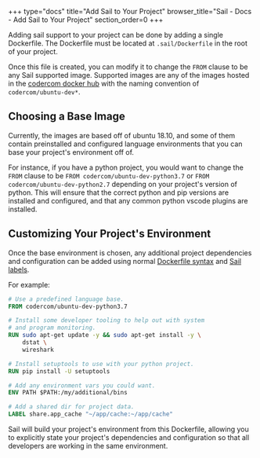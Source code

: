 +++
type="docs"
title="Add Sail to Your Project"
browser_title="Sail - Docs - Add Sail to Your Project"
section_order=0
+++

Adding sail support to your project can be done by adding a single Dockerfile. The
Dockerfile must be located at `.sail/Dockerfile` in the root of your project.

Once this file is created, you can modify it to change the `FROM` clause to be any
Sail supported image. Supported images are any of the images hosted in the [codercom 
docker hub](https://hub.docker.com/u/codercom) with the naming convention of `codercom/ubuntu-dev*`.

## Choosing a Base Image

Currently, the images are based off of ubuntu 18.10, and some of them contain preinstalled
and configured language environments that you can base your project's environment off of.

For instance, if you have a python project, you would want to change the `FROM` clause
to be `FROM codercom/ubuntu-dev-python3.7` or `FROM codercom/ubuntu-dev-python2.7` depending
on your project's version of python. This will ensure that the correct python and pip versions
are installed and configured, and that any common python vscode plugins are installed.

## Customizing Your Project's Environment

Once the base environment is chosen, any additional project dependencies and configuration can
be added using normal [Dockerfile syntax](https://docs.docker.com/engine/reference/builder/) and [Sail labels](/docs/concepts/labels).

For example:

```Dockerfile
# Use a predefined language base.
FROM codercom/ubuntu-dev-python3.7

# Install some developer tooling to help out with system 
# and program monitoring.
RUN sudo apt-get update -y && sudo apt-get install -y \
    dstat \
    wireshark

# Install setuptools to use with your python project.
RUN pip install -U setuptools

# Add any environment vars you could want.
ENV PATH $PATH:/my/additional/bins

# Add a shared dir for project data.
LABEL share.app_cache "~/app/cache:~/app/cache"
```

Sail will build your project's environment from this Dockerfile, allowing you to explicitly state
your project's dependencies and configuration so that all developers are working in the same environment.